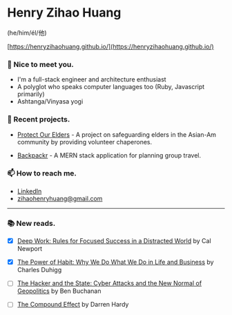 
# Henry Zihao Huang 
(he/him/él/他)

[https://henryzihaohuang.github.io/](https://henryzihaohuang.github.io/)

### 💬  Nice to meet you.
* I'm a full-stack engineer and architecture enthusiast
* A polyglot who speaks computer languages too (Ruby, Javascript primarily)
* Ashtanga/Vinyasa yogi


### 🌱 Recent projects.
* [Protect Our Elders](https://protectourelders.herokuapp.com/) - 
A project on safeguarding elders in the Asian-Am community by providing volunteer chaperones.

* [Backpackr](https://backpackr-aa.herokuapp.com/) -
 A MERN stack application for planning group travel.


### 📫 How to reach me.
* [LinkedIn](https://www.linkedin.com/in/zihaohuang/)
* zihaohenryhuang@gmail.com


---

### :books: New reads.
- [x] [Deep Work: Rules for Focused Success in a Distracted World](https://www.amazon.com/dp/B013UWFM52/ref=dp-kindle-redirect?_encoding=UTF8&btkr=1) by Cal Newport
- [x] [The Power of Habit: Why We Do What We Do in Life and Business](https://www.amazon.com/dp/B0055PGUYU/ref=dp-kindle-redirect?_encoding=UTF8&btkr=1) by Charles Duhigg
- [ ] [The Hacker and the State: Cyber Attacks and the New Normal of Geopolitics](https://www.hup.harvard.edu/catalog.php?isbn=9780674987555) by Ben Buchanan
- [ ] [The Compound Effect](https://www.amazon.com/Compound-Effect-Darren-Hardy/dp/159315724X) by Darren Hardy




